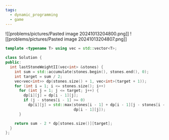 ```yaml
---
tags:
  - dynamic_programming
  - game
---
```

![[problems/pictures/Pasted image 20241013204800.png]]
![[problems/pictures/Pasted image 20241013204807.png]]




```c++
template <typename T> using vec = std::vector<T>;

class Solution {
public:
  int lastStoneWeightII(vec<int> &stones) {
    int sum = std::accumulate(stones.begin(), stones.end(), 0);
    int target = sum / 2;
    vec<vec<int>> dp(stones.size() + 1, vec<int>(target + 1));
    for (int i = 1; i <= stones.size(); i++)
      for (int j = 1; j <= target; j++) {
        dp[i][j] = dp[i - 1][j];
        if (j - stones[i - 1] >= 0)
          dp[i][j] = std::max(stones[i - 1] + dp[i - 1][j - stones[i - 1]],
                              dp[i - 1][j]);
      }

    return sum - 2 * dp[stones.size()][target];
  }
};
```